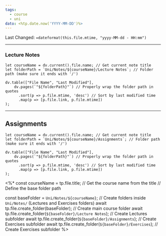 ```yaml
---
tags:
  - course
  - uni
dato: <%tp.date.now('YYYY-MM-DD')%>
---
```

Last Changed: `=dateformat(this.file.mtime, "yyyy-MM-dd - HH:mm")`

---
### Lecture Notes
```dataviewjs
let courseName = dv.current().file.name; // Get current note title
let folderPath = `Uni/Notes/${courseName}/Lecture Notes`; // Folder path (make sure it ends with '/')

dv.table(["File Name", "Last Modified"], 
    dv.pages(`"${folderPath}"`) // Properly wrap the folder path in quotes
      .sort(p => p.file.mtime, 'desc') // Sort by last modified time
      .map(p => [p.file.link, p.file.mtime])
);
```

---
## Assignments
```dataviewjs
let courseName = dv.current().file.name; // Get current note title
let folderPath = `Uni/Notes/${courseName}/Assignments`; // Folder path (make sure it ends with '/')

dv.table(["File Name", "Last Modified"], 
    dv.pages(`"${folderPath}"`) // Properly wrap the folder path in quotes
      .sort(p => p.file.mtime, 'desc') // Sort by last modified time
      .map(p => [p.file.link, p.file.mtime])
);
```

<%* const courseName = tp.file.title; // Get the course name from the title 
// Define the base folder path 

const baseFolder = `Uni/Notes/${courseName}`; // Create folders inside `Uni/Notes/` (Lectures and Exercises folders) 
await tp.file.create_folder(baseFolder); // Create main course folder 
await tp.file.create_folder(`${baseFolder}/Lecture Notes`); // Create Lectures subfolder 
await tp.file.create_folder(`${baseFolder}/Assignments`); // Create Exercises subfolder 
await tp.file.create_folder(`${baseFolder}/Exercises`); // Create Exercises subfolder 
%>
